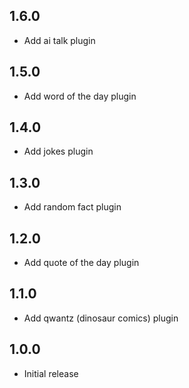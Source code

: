 ## 1.6.0

- Add ai talk plugin

## 1.5.0

- Add word of the day plugin

## 1.4.0

- Add jokes plugin

## 1.3.0

- Add random fact plugin

## 1.2.0

- Add quote of the day plugin

## 1.1.0

- Add qwantz (dinosaur comics) plugin

## 1.0.0

- Initial release
